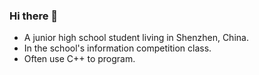 ### Hi there 👋

- A junior high school student living in Shenzhen, China.
- In the school's information competition class.
- Often use C++ to program.
